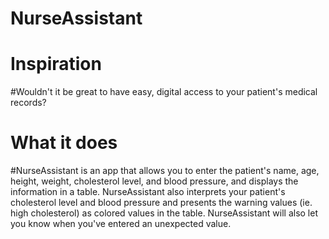 # NurseAssistant

# Inspiration
#Wouldn't it be great to have easy, digital access to your patient's medical records?

# What it does
#NurseAssistant is an app that allows you to enter the patient's name, age, height, weight, cholesterol level, and blood pressure, and displays the information in a table. NurseAssistant also interprets your patient's cholesterol level and blood pressure and presents the warning values (ie. high cholesterol) as colored values in the table. NurseAssistant will also let you know when you've entered an unexpected value.

